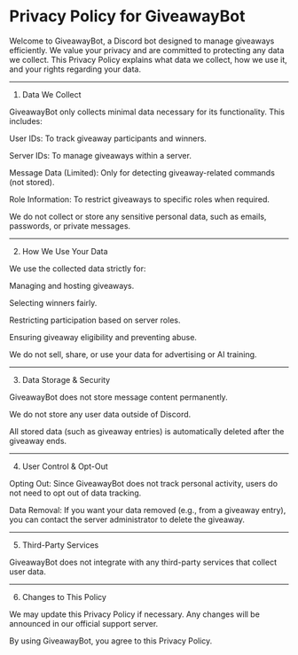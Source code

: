 # Privacy Policy for GiveawayBot


Welcome to GiveawayBot, a Discord bot designed to manage giveaways efficiently. We value your privacy and are committed to protecting any data we collect. This Privacy Policy explains what data we collect, how we use it, and your rights regarding your data.


---

1. Data We Collect

GiveawayBot only collects minimal data necessary for its functionality. This includes:

User IDs: To track giveaway participants and winners.

Server IDs: To manage giveaways within a server.

Message Data (Limited): Only for detecting giveaway-related commands (not stored).

Role Information: To restrict giveaways to specific roles when required.


We do not collect or store any sensitive personal data, such as emails, passwords, or private messages.


---

2. How We Use Your Data

We use the collected data strictly for:

Managing and hosting giveaways.

Selecting winners fairly.

Restricting participation based on server roles.

Ensuring giveaway eligibility and preventing abuse.


We do not sell, share, or use your data for advertising or AI training.


---

3. Data Storage & Security

GiveawayBot does not store message content permanently.

We do not store any user data outside of Discord.

All stored data (such as giveaway entries) is automatically deleted after the giveaway ends.



---

4. User Control & Opt-Out

Opting Out: Since GiveawayBot does not track personal activity, users do not need to opt out of data tracking.

Data Removal: If you want your data removed (e.g., from a giveaway entry), you can contact the server administrator to delete the giveaway.



---

5. Third-Party Services

GiveawayBot does not integrate with any third-party services that collect user data.


---

6. Changes to This Policy

We may update this Privacy Policy if necessary. Any changes will be announced in our official support server.


By using GiveawayBot, you agree to this Privacy Policy.

